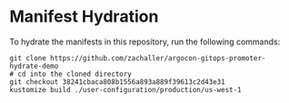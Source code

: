 # Manifest Hydration

To hydrate the manifests in this repository, run the following commands:

```shell
git clone https://github.com/zachaller/argocon-gitops-promoter-hydrate-demo
# cd into the cloned directory
git checkout 38241cbaca808b1556a893a889f39613c2d43e31
kustomize build ./user-configuration/production/us-west-1
```
